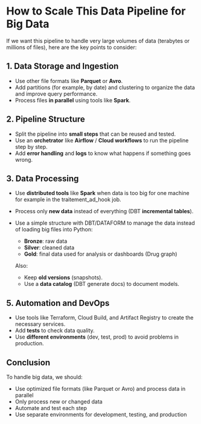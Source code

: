 # How to Scale This Data Pipeline for Big Data

If we want this pipeline to handle very large volumes of data (terabytes or millions of files), here are the key points to consider:

##  1. Data Storage and Ingestion

- Use other file formats like **Parquet** or **Avro**.
- Add partitions (for example, by date) and clustering to organize the data and improve query performance.
- Process files **in parallel** using tools like **Spark**.

##  2. Pipeline Structure

- Split the pipeline into **small steps** that can be reused and tested.
- Use an **orchetrator** like **Airflow** / **Cloud workflows** to run the pipeline step by step.
- Add **error handling** and **logs** to know what happens if something goes wrong.

## 3. Data Processing

- Use **distributed tools** like **Spark** when data is too big for one machine for example in the traitement_ad_hook job.
- Process only **new data** instead of everything (DBT **incremental tables**).
- Use a simple structure with DBT/DATAFORM to manage the data instead of loading big files into Python:
    - **Bronze**: raw data
    - **Silver**: cleaned data
    - **Gold**: final data used for analysis or dashboards (Drug graph)

    Also:
    - Keep **old versions** (snapshots).
    - Use a **data catalog** (DBT generate docs) to document models.

## 5. Automation and DevOps

- Use tools like Terraform, Cloud Build, and Artifact Registry to create the necessary services.
- Add **tests** to check data quality.
- Use **different environments** (dev, test, prod) to avoid problems in production.

## Conclusion

To handle big data, we should:

- Use optimized file formats (like Parquet or Avro) and process data in parallel
- Only process new or changed data
- Automate and test each step
- Use separate environments for development, testing, and production
